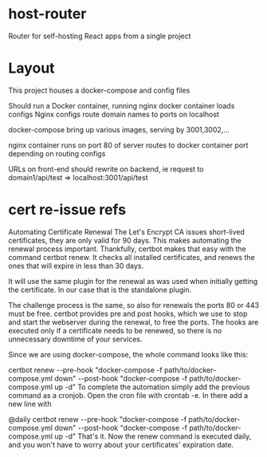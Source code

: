 # host-router

Router for self-hosting React apps from a single project

# Layout

This project houses a docker-compose and config files

Should run a Docker container, running nginx
docker container loads configs
Nginx configs route domain names to ports on localhost

docker-compose bring up various images, serving by 3001,3002,...

nginx container runs on port 80 of server
routes to docker container port depending on routing configs

URLs on front-end should rewrite on backend, ie
request to domain1/api/test => localhost:3001/api/test

# cert re-issue refs

Automating Certificate Renewal
The Let's Encrypt CA issues short-lived certificates, they are only valid for 90 days. This makes automating the renewal process important. Thankfully, certbot makes that easy with the command certbot renew. It checks all installed certificates, and renews the ones that will expire in less than 30 days.

It will use the same plugin for the renewal as was used when initially getting the certificate. In our case that is the standalone plugin.

The challenge process is the same, so also for renewals the ports 80 or 443 must be free.
certbot provides pre and post hooks, which we use to stop and start the webserver during the renewal, to free the ports.
The hooks are executed only if a certificate needs to be renewed, so there is no unnecessary downtime of your services.

Since we are using docker-compose, the whole command looks like this:

certbot renew --pre-hook "docker-compose -f path/to/docker-compose.yml down" --post-hook "docker-compose -f path/to/docker-compose.yml up -d"
To complete the automation simply add the previous command as a cronjob.
Open the cron file with crontab -e.
In there add a new line with

@daily certbot renew --pre-hook "docker-compose -f path/to/docker-compose.yml down" --post-hook "docker-compose -f path/to/docker-compose.yml up -d"
That's it. Now the renew command is executed daily, and you won't have to worry about your certificates' expiration date.
